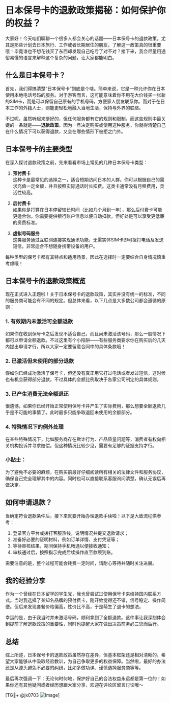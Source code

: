 # 日本保号卡的退款政策揭秘：如何保护你的权益？

大家好！今天咱们聊聊一个很多人都会关心的话题——日本保号卡的退款政策。尤其是那些计划去日本旅行、工作或者长期居住的朋友，了解这一政策真的很重要哦！毕竟谁也不想花钱买了东西却发现自己吃亏了对不对？接下来，我会尽量用通俗易懂的语言来解释这个复杂的问题，让大家都能明白。

## 什么是日本保号卡？

首先，我们得搞清楚“日本保号卡”到底是个啥。简单来说，它是一种允许你在日本使用本地电话号码的服务。对于游客而言，这可能意味着你不用花大价钱买一张新的SIM卡，而是可以保留自己原有的手机号码，方便家人朋友联系你。而对于在日本工作的外籍人士，则能更轻松地融入当地生活，保持与外界的联络。

不过呢，虽然听起来挺好的，但任何服务都有它的规则和限制，而这些规则中最关键的一条就是——**退款政策**。因为一旦决定购买或使用这种服务，你就得清楚自己在什么情况下可以获得退款，又会在哪些情形下被拒之门外。

## 日本保号卡的主要类型

在深入探讨退款政策之前，先来看看市场上常见的几种日本保号卡类型：

1. **预付费卡**  
   这种卡是最常见的选择之一，适合短期访问日本的人群。你可以根据自己的需求充值一定金额，并且按照实际通话时长扣费。这类卡通常没有月租费用，灵活性较高。

2. **后付费卡**  
   如果你是打算在日本停留较长时间（比如几个月到一年），那么后付费卡可能更适合你。你需要提供银行账户信息以便自动扣款，但好处是可以享受更低廉的资费标准。

3. **虚拟号码服务**  
   这类服务通过互联网连接实现通讯功能，无需实体SIM卡即可拨打电话及发送短信。非常适合不想随身携带设备的用户。

每种类型的保号卡都有其特点和适用场景，因此在选择时一定要结合自身情况慎重考虑哦！

## 日本保号卡的退款政策概览

现在正式进入正题啦！关于日本保号卡的退款政策，其实并没有统一的标准，不同的服务商可能会有不同的规定。但总体来看，以下几点是大多数公司都会遵循的原则：

### 1. **有效期内未激活可全额退款**
   如果你在收到保号卡之后发现不适合自己，而且尚未激活该号码，那么一般情况下都可以申请全额退款。不过这里有个小陷阱——有些服务商要求你在购买后的几天内提出申请才行，所以大家一定要留意合同中的具体条款哦！

### 2. **已激活但未使用的部分退款**
   假如你已经成功激活了保号卡，但还没有真正用它打过电话或者发过短信，这时候也有机会获得部分退款。不过具体的金额比例取决于各家公司制定的具体规则。

### 3. **已产生消费无法全额退还**
   很遗憾，如果你已经开始正常使用保号卡并产生了实际费用，那么想要全额退款几乎是不可能的事情了。此时最多只能争取退回未使用的余额部分。

### 4. **特殊情况下的例外处理**
   在某些特殊情况下，比如服务商存在欺诈行为、产品质量问题等，消费者有权向相关机构投诉并寻求赔偿。但这种情况比较少见，需要有足够的证据支持才行。

### 小贴士：
为了避免不必要的麻烦，在购买前最好仔细阅读所有相关的法律文件和服务协议，确保自己完全理解其中的内容。同时也可以直接联系客服询问清楚，确认无误后再做决定。

## 如何申请退款？

当确定符合退款条件后，接下来就要开始办理退款手续啦！以下是大致流程供参考：

1. 登录官方平台或拨打客服热线，说明情况并提交退款请求；
2. 准备好必要的证明材料，例如订单详情、支付凭证等；
3. 等待审核结果，期间保持手机畅通以便接收通知；
4. 审核通过后，按照指示完成后续操作直至款项到账。

需要注意的是，整个过程可能会耗费一定时间，请耐心等待并随时关注进展。

## 我的经验分享

作为一个曾经在日本留学的学生党，我也曾尝试过使用保号卡来维持国内联系方式。当时我选择了某知名品牌的预付费卡，刚开始觉得还不错，信号稳定、操作简便。但后来发现套餐价格偏高，性价比不高，于是萌生了退卡的想法。

幸运的是，由于我当时并未激活号码，顺利拿到了全额退款。这件事让我深刻体会到提前了解退款政策的重要性，同时也提醒大家在做出决策前务必三思而后行。

## 总结

综上所述，日本保号卡的退款政策虽然存在差异，但基本框架还是相对清晰的。希望大家能够从中吸取经验教训，为自己争取更多的权益保障。当然啦，最好的办法还是从源头避免不必要的纠纷，比如多做功课、谨慎选择服务商等等。

最后再次强调一下：无论何时何地，保护好自己的合法权益永远都是第一位的！如果你还有其他疑问或者经历想跟大家分享，欢迎在评论区留言讨论哦～

[TG💪+ @jx0703 ![Image](https://github.com/user-attachments/assets/dbca1d08-cadb-493c-b0ec-ad6f7a83f270)]